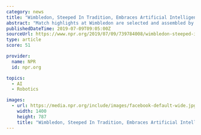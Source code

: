 ```yaml
---
category: news
title: "Wimbledon, Steeped In Tradition, Embraces Artificial Intelligence"
abstract: "Match highlights at Wimbledon are selected and assembled by robots. Artificial intelligence is used to pick the most dramatic moments, making those judgments by crowd noise and facial expressions."
publishedDateTime: 2019-07-09T09:05:00Z
sourceUrl: https://www.npr.org/2019/07/09/739784008/wimbledon-steeped-in-tradition-embraces-artificial-intelligence
type: article
score: 51

provider:
  name: NPR
  id: npr.org

topics:
  - AI
  - Robotics

images:
  - url: https://media.npr.org/include/images/facebook-default-wide.jpg?s=1400
    width: 1400
    height: 787
    title: "Wimbledon, Steeped In Tradition, Embraces Artificial Intelligence"
---
```

